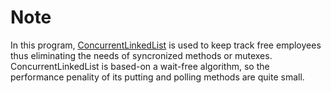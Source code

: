 # Note

In this program, [ConcurrentLinkedList](https://docs.oracle.com/javase/7/docs/api/java/util/concurrent/ConcurrentLinkedQueue.html) is used to keep track free employees thus eliminating the needs of syncronized methods or mutexes. ConcurrentLinkedList is based-on a wait-free algorithm, so the performance penality of its putting and polling methods are quite small.







